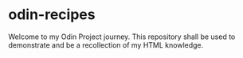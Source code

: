# odin-recipes
Welcome to my Odin Project journey. This repository shall be used to demonstrate and be a recollection of my HTML knowledge.